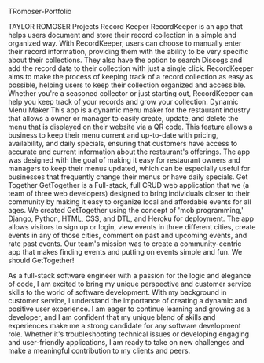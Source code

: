 TRomoser-Portfolio

TAYLOR
ROMOSER
Projects
Record Keeper
RecordKeeper is an app that helps users document and store their record collection in a simple and organized way. With RecordKeeper, users can choose to manually enter their record information, providing them with the ability to be very specific about their collections. They also have the option to search Discogs and add the record data to their collection with just a single click. RecordKeeper aims to make the process of keeping track of a record collection as easy as possible, helping users to keep their collection organized and accessible. Whether you're a seasoned collector or just starting out, RecordKeeper can help you keep track of your records and grow your collection.
Dynamic Menu Maker
This app is a dynamic menu maker for the restaurant industry that allows a owner or manager to easily create, update, and delete the menu that is displayed on their website via a QR code. This feature allows a business to keep their menu current and up-to-date with pricing, availability, and daily specials, ensuring that customers have access to accurate and current information about the restaurant's offerings. The app was designed with the goal of making it easy for restaurant owners and managers to keep their menus updated, which can be especially useful for businesses that frequently change their menus or have daily specials.
Get Together
GetTogether is a Full-stack, full CRUD web application that we (a team of three web developers) designed to bring individuals closer to their community by making it easy to organize local and affordable events for all ages. We created GetTogether using the concept of 'mob programming,' Django, Python, HTML, CSS, and DTL, and Heroku for deployment. The app allows visitors to sign up or login, view events in three different cities, create events in any of those cities, comment on past and upcoming events, and rate past events. Our team's mission was to create a community-centric app that makes finding events and putting on events simple and fun. We should GetTogether!


As a full-stack software engineer with a passion for the logic and elegance of code, I am excited to bring my unique perspective and customer service skills to the world of software development. With my background in customer service, I understand the importance of creating a dynamic and positive user experience. I am eager to continue learning and growing as a developer, and I am confident that my unique blend of skills and experiences make me a strong candidate for any software development role. Whether it's troubleshooting technical issues or developing engaging and user-friendly applications, I am ready to take on new challenges and make a meaningful contribution to my clients and peers.

